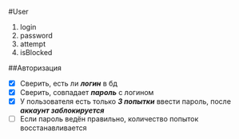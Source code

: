 #User
1. login
1. password
1. attempt
1. isBlocked

##Авторизация
 - [x] Сверить, есть ли __*логин*__ в бд
 - [x] Сверить, совпадает __*пароль*__ с логином
 - [x] У пользователя есть только __*3 попытки*__ ввести пароль, после __*аккаунт заблокируется*__
 - [ ] Если пароль ведён правильно, количество попыток восстанавливается